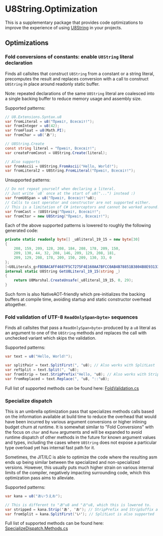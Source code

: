 # U8String.Optimization

This is a supplementary package that provides code optimizations to improve the experience of using [U8String](https://www.nuget.org/packages/U8String) in your projects.

## Optimizations

### Fold conversions of constants: enable `U8String` literal declaration
Finds all callsites that construct `U8String` from a constant or a string literal, precomputes the result and replaces conversion with a call to construct `U8String` in place around readonly static buffer.

Note: repeated declarations of the same `U8String` literal are coalesced into a single backing buffer to reduce memory usage and assembly size.

Supported patterns:
```csharp
// U8.Extensions.Syntax.u8
var fromLiteral = u8("Привіт, Всесвіт!");
var fromInteger = u8(42);
var fromFloat = u8(Math.PI);
var fromChar = u8('あ');

// U8String.Create
const string literal = "Привіт, Всесвіт!";
var createFromConst = U8String.Create(literal);

// Also supports
var fromAscii = U8String.FromAscii("Hello, World!");
var fromLiteral2 = U8String.FromLiteral("Привіт, Всесвіт!");
```

Unsupported patterns:
```csharp
// Do not repeat yourself when declaring a literal.
// Just write `u8` once at the start of u8("...") instead :)
var fromU8Span = u8("Привіт, Всесвіт!"u8);
// Calls to cast operator and constructor are not supported either.
// This is a limitation of C# interceptors and cannot be worked around.
var fromCast = (U8String)"Привіт, Всесвіт!";
var fromCtor = new U8String("Привіт, Всесвіт!");
```

Each of the above supported patterns is lowered to roughly the following generated code:
```csharp
private static readonly byte[] _u8literal_19_15 = new byte[30]
{
	208, 159, 209, 128, 208, 184, 208, 178, 209, 150,
	209, 130, 44, 32, 208, 146, 209, 129, 208, 181,
	209, 129, 208, 178, 209, 150, 209, 130, 33, 0
};
[<U8Literals_g>FBDBACAFF4687F5C7275F4E160AA7BFCC0AB4B78851B3804B8E931336C987C3D9__InterceptsLocation("...\\Program.cs", 19, 15)]
internal static U8String GetU8Literal_19_15(string _)
{
	return U8Marshal.CreateUnsafe(_u8literal_19_15, 0, 29);
}
```

Such form is also NativeAOT-friendly which pre-initializes the backing buffers at compile time, avoiding startup and static constructor overhead altogether.

### Fold validation of UTF-8 `ReadOnlySpan<byte>` sequences
Finds all callsites that pass a `ReadOnlySpan<byte>` produced by a `u8` literal as an argument to one of the `U8String` methods and replaces the call with unchecked variant which skips the validation.

Supported patterns:
```csharp
var text = u8("Hello, World!");

var splitPair = text.SplitFirst(", "u8); // Also works with SplitLast
var refSplit = text.Split(", "u8);
var fromStrip = text.StripPrefix("Hello, "u8); // Also works with Strip and StripSuffix
var fromReplaced = text.Replace(", "u8, "::"u8);
```

Full list of supported methods can be found here: [FoldValidation.cs](./OptimizationScopes/FoldValidation.cs#L43)

### Specialize dispatch
This is an umbrella optimization pass that specializes methods calls based on the information available at build time to reduce the overhead that would have been incurred by various argument conversions or higher inlining budget churn at runtime. It is somewhat similar to "Fold Conversions" with the focus on `char` and `Rune` arguments and will be expanded to avoid runtime dispatch of other methods in the future for known argument values and types, including the cases where `U8String` does not expose a particular type overload yet has internal fast path for it.

Sometimes, the JIT/ILC is able to optimize the code where the resulting asm ends up being similar between the specialized and non-specialized versions. However, this usually puts much higher strain on various internal limits of the compiler, negatively impacting surrounding code, which this optimization pass aims to alleviate.

Supported patterns:
```csharp
var kana = u8("あいうえお");

// This is different to "あ"u8 and "お"u8, which this is lowered to.
var stripped = kana.Strip('あ', 'お'); // StripPrefix and StripSuffix are also supported
var fromSplit = kana.SplitFirst('い'); // SplitLast is also supported
```

Full list of supported methods can be found here: [SpecializeDispatch.Methods.cs](./OptimizationScopes/SpecializeDispatch.Methods.cs#L17)